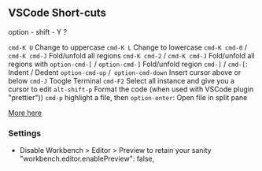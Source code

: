 ## VSCode Short-cuts

option - shift - Y 	 ?

`cmd-K U`  													Change to uppercase
`cmd-K L`				 										Change to lowercase
`cmd-K cmd-0` / `cmd-K cmd-J` 			Fold/unfold all regions
`cmd-K cmd-2` / `cmd-K cmd-J` 			Fold/unfold all regions with
`option-cmd-[` / `option-cmd-]` 		Fold/unfold region
`cmd-]` / `cmd-[`: 									Indent / Dedent
`option-cmd-up` /` option-cmd-down` Insert cursor above or below
`cmd-J` 														Toogle Terminal
`cmd-F2`														Select all instance and give you a cursor to edit
`alt-shift-p`												Format the code (when used with VSCode plugin "prettier"))
`cmd-p` highlight a file, then `option-enter`: Open file in split pane

[More here](https://code.visualstudio.com/shortcuts/keyboard-shortcuts-macos.pdf)

### Settings

- Disable Workbench > Editor > Preview to retain your sanity
"workbench.editor.enablePreview": false,
